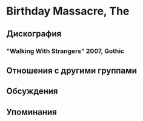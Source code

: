 # Birthday Massacre, The



## Дискография

### "Walking With Strangers" 2007, Gothic




## Отношения с другими группами


## Обсуждения


## Упоминания

